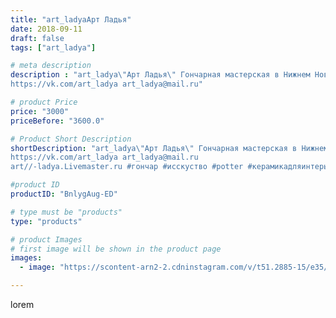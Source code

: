 ```yaml
---
title: "art_ladyaАрт Ладья"
date: 2018-09-11
draft: false
tags: ["art_ladya"]

# meta description
description : "art_ladya\"Арт Ладья\" Гончарная мастерская в Нижнем Новгороде. Изготовление керамики и мастер//-классы по обучению. 
https://vk.com/art_ladya art_ladya@mail.ru"

# product Price
price: "3000"
priceBefore: "3600.0"

# Product Short Description
shortDescription: "art_ladya\"Арт Ладья\" Гончарная мастерская в Нижнем Новгороде. Изготовление керамики и мастер//-классы по обучению. 
https://vk.com/art_ladya art_ladya@mail.ru 
art//-ladya.Livemaster.ru #гончар #исскуство #potter #керамикадляинтерьера #керамикаручнаяработа #гончарнаямастерская #керамиканазаказ #handmade #посудаизглины #керамика #гончарнаяпосуда #эксклюзивнаякерамика #painter #dishes #decor #ceramicar #nntoday #claygoods #restaurant #earthenware #ceramic #design #bowl #dish #plate #ceramicart #berries #авторскаякерамика"

#product ID
productID: "BnlygAug-ED"

# type must be "products"
type: "products"

# product Images
# first image will be shown in the product page
images:
  - image: "https://scontent-arn2-2.cdninstagram.com/v/t51.2885-15/e35/40332848_2148229178760500_3451659672777347244_n.jpg?se=7&tp=1&_nc_ht=scontent-arn2-2.cdninstagram.com&_nc_cat=108&_nc_ohc=szXcMLVJ0xQAX9JTM9X&ccb=7-4&oh=399bc3b0a8b148f13b095dc1706ec55f&oe=6084D599&_nc_sid=86f79a&ig_cache_key=MTg2NjExOTcyMjc0NDE0NDEzMQ%3D%3D.2-ccb7-4"

---
```

lorem
